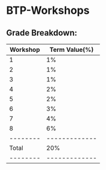 # BTP-Workshops

## **Grade Breakdown:**

| Workshop | Term Value(%) |
| -------- | ------------- |
|    1     |            1% |
|    2     |            1% |
|    3     |            1% |
|    4     |            2% |
|    5     |            2% |
|    6     |            3% |
|    7     |            4% |
|    8     |            6% |
| -------- | ------------- |
| Total    |           20% |
| -------- | ------------- |
